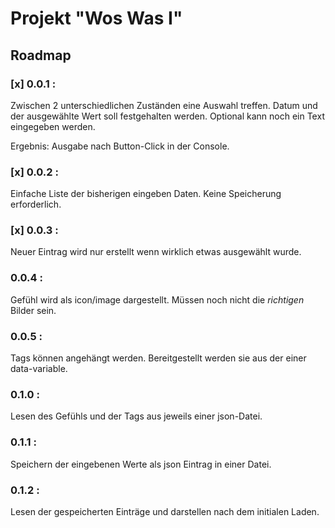 # Projekt "Wos Was I"

## Roadmap

### [x] 0.0.1 :
Zwischen 2 unterschiedlichen Zuständen eine Auswahl treffen.
Datum und der ausgewählte Wert soll festgehalten werden.
Optional kann noch ein Text eingegeben werden.

Ergebnis: Ausgabe nach Button-Click in der Console.

### [x] 0.0.2 :
Einfache Liste der bisherigen eingeben Daten. Keine Speicherung erforderlich.

### [x] 0.0.3 : 
Neuer Eintrag wird nur erstellt wenn wirklich etwas ausgewählt wurde.

### 0.0.4 :
Gefühl wird als icon/image dargestellt. Müssen noch nicht die *richtigen* Bilder sein.

### 0.0.5 :
Tags können angehängt werden. Bereitgestellt werden sie aus der einer data-variable.

### 0.1.0 :
Lesen des Gefühls und der Tags aus jeweils einer json-Datei.

### 0.1.1 :
Speichern der eingebenen Werte als json Eintrag in einer Datei.

### 0.1.2 : 
Lesen der gespeicherten Einträge und darstellen nach dem initialen Laden.